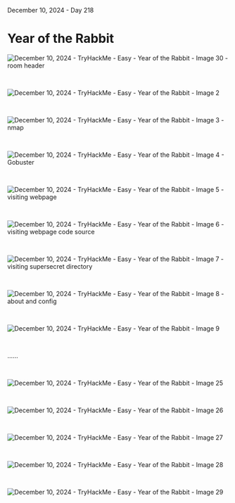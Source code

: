 December 10, 2024 - Day 218<br>
<h1>Year of the Rabbit</h1>

![December 10, 2024  - TryHackMe - Easy - Year of the Rabbit -   Image 30 - room header](https://github.com/user-attachments/assets/d9b67e4f-7761-4ad4-9829-01e214bb6597)

<br>

![December 10, 2024  - TryHackMe - Easy - Year of the Rabbit -   Image 2](https://github.com/user-attachments/assets/a21c6199-5112-4937-a456-def96988b2f8)


<br>

![December 10, 2024  - TryHackMe - Easy - Year of the Rabbit -   Image 3 - nmap](https://github.com/user-attachments/assets/439986a1-b5f5-4ef0-ba42-a584c7ed79d7)


<br>

![December 10, 2024  - TryHackMe - Easy - Year of the Rabbit -   Image 4 - Gobuster](https://github.com/user-attachments/assets/4b2f6c66-233f-4d2c-84db-36058941ecec)


<br>

![December 10, 2024  - TryHackMe - Easy - Year of the Rabbit -   Image 5 - visiting webpage](https://github.com/user-attachments/assets/fe1e1e3c-2988-4f95-9ac4-74007659e862)


<br>

![December 10, 2024  - TryHackMe - Easy - Year of the Rabbit -   Image 6 - visiting webpage code source](https://github.com/user-attachments/assets/f79463e2-e867-4bbd-9a51-691d6dd4a3f8)

<br>

![December 10, 2024  - TryHackMe - Easy - Year of the Rabbit -   Image 7 - visiting supersecret directory](https://github.com/user-attachments/assets/85733c1d-d05a-446c-bf0a-33c0b901e50c)

<br>

![December 10, 2024  - TryHackMe - Easy - Year of the Rabbit -   Image 8 - about and config](https://github.com/user-attachments/assets/b3b6a8d8-bd74-4d61-9731-8d9ceae8b5bb)


<br>

![December 10, 2024  - TryHackMe - Easy - Year of the Rabbit -   Image 9](https://github.com/user-attachments/assets/f1ed6a86-1864-4976-8da5-e4c256fdaeb4)

<br>

<p>......</p>

<br>

![December 10, 2024  - TryHackMe - Easy - Year of the Rabbit -   Image 25](https://github.com/user-attachments/assets/9d8687e0-2180-4253-afb8-e7c213bbad69)

<br>

![December 10, 2024  - TryHackMe - Easy - Year of the Rabbit -   Image 26](https://github.com/user-attachments/assets/64074b73-c0ac-4ac7-94b8-da225402fdfa)

<br>

![December 10, 2024  - TryHackMe - Easy - Year of the Rabbit -   Image 27](https://github.com/user-attachments/assets/ca4bb632-981e-4d61-9543-390c76dea83d)

<br>

![December 10, 2024  - TryHackMe - Easy - Year of the Rabbit -   Image 28](https://github.com/user-attachments/assets/006bce97-fdd1-4904-b829-95247f88fe31)

<br>

![December 10, 2024  - TryHackMe - Easy - Year of the Rabbit -   Image 29](https://github.com/user-attachments/assets/cf31baa0-a55d-43a2-bcc9-cfc99d3d0bdc)

